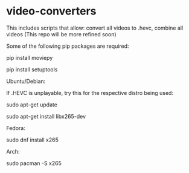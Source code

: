 # video-converters
This includes scripts that allow: convert all videos to .hevc, combine all videos (This repo will be more refined soon)

Some of the following pip packages are required:

pip install moviepy

pip install setuptools

Ubuntu/Debian:

If .HEVC is unplayable, try this for the respective distro being used:

sudo apt-get update

sudo apt-get install libx265-dev


Fedora:

sudo dnf install x265


Arch:

sudo pacman -S x265
